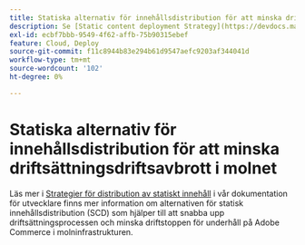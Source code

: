 ```yaml
---
title: Statiska alternativ för innehållsdistribution för att minska driftsättningsdriftsavbrott i molnet
description: Se [Static content deployment Strategy](https://devdocs.magento.com/guides/v2.3/cloud/deploy/static-content-deployment.html) i utvecklardokumentationen för mer information om alternativen för distribution av statiskt innehåll (SCD) som hjälper till att snabba upp distributionsprocessen och minska driftstoppen för underhåll på Adobe Commerce i molninfrastrukturen.
exl-id: ecbf7bbb-9549-4f62-affb-75b90315ebef
feature: Cloud, Deploy
source-git-commit: f11c8944b83e294b61d9547aefc9203af344041d
workflow-type: tm+mt
source-wordcount: '102'
ht-degree: 0%

---
```


# Statiska alternativ för innehållsdistribution för att minska driftsättningsdriftsavbrott i molnet

Läs mer i [Strategier för distribution av statiskt innehåll](https://devdocs.magento.com/guides/v2.3/cloud/deploy/static-content-deployment.html) i vår dokumentation för utvecklare finns mer information om alternativen för statisk innehållsdistribution (SCD) som hjälper till att snabba upp driftsättningsprocessen och minska driftstoppen för underhåll på Adobe Commerce i molninfrastrukturen.
